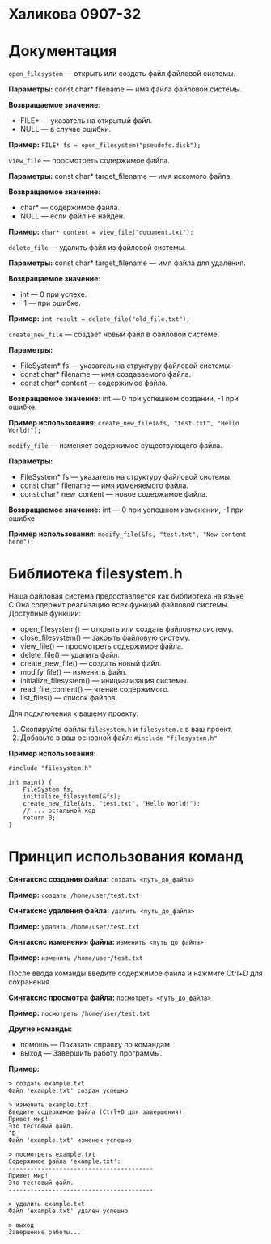 # Халикова 0907-32

# Документация

`open_filesystem` — открыть или создать файл файловой системы.

**Параметры:** const char* filename — имя файла файловой системы.

**Возвращаемое значение:**
- FILE* — указатель на открытый файл.
- NULL — в случае ошибки.

**Пример:**
`FILE* fs = open_filesystem("pseudofs.disk");`

`view_file` — просмотреть содержимое файла.

**Параметры:** const char* target_filename — имя искомого файла.

**Возвращаемое значение:**
- char* — содержимое файла.
- NULL — если файл не найден.

**Пример:** `char* content = view_file("document.txt");`

`delete_file` — удалить файл из файловой системы.

**Параметры:** const char* target_filename — имя файла для удаления.

**Возвращаемое значение:**
- int — 0 при успехе.
- -1 — при ошибке.

**Пример:** `int result = delete_file("old_file.txt");`

`create_new_file` — создает новый файл в файловой системе.

**Параметры:**
- FileSystem* fs — указатель на структуру файловой системы.
- const char* filename — имя создаваемого файла.
- const char* content — содержимое файла.

**Возвращаемое значение:** int — 0 при успешном создании, -1 при ошибке.

**Пример использования:** `create_new_file(&fs, "test.txt", "Hello World!");`

`modify_file` — изменяет содержимое существующего файла.

**Параметры:**
- FileSystem* fs — указатель на структуру файловой системы.
- const char* filename — имя изменяемого файла.
- const char* new_content — новое содержимое файла.

**Возвращаемое значение:** int — 0 при успешном изменении, -1 при ошибке

**Пример использования:** `modify_file(&fs, "test.txt", "New content here");`

# Библиотека filesystem.h

Наша файловая система предоставляется как библиотека на языке C.Она содержит реализацию всех функций файловой системы. 
Доступные функции:
- open_filesystem() — открыть или создать файловую систему.
- close_filesystem() — закрыть файловую систему.
- view_file() — просмотреть содержимое файла.
- delete_file() — удалить файл.
- create_new_file() — создать новый файл.
- modify_file() — изменить файл.
- initialize_filesystem() — инициализация системы.
- read_file_content() — чтение содержимого.
- list_files() — список файлов.

Для подключения к вашему проекту:
1. Скопируйте файлы `filesystem.h` и `filesystem.c` в ваш проект.
2. Добавьте в ваш основной файл: `#include "filesystem.h"`

**Пример использования:**
```
#include "filesystem.h"

int main() {
    FileSystem fs;
    initialize_filesystem(&fs);
    create_new_file(&fs, "test.txt", "Hello World!");
    // ... остальной код
    return 0;
}
```

# Принцип использования команд

**Синтаксис создания файла:** `создать <путь_до_файла>`

**Пример:** `создать /home/user/test.txt`

**Синтаксис удаления файла:** `удалить <путь_до_файла>`

**Пример:** `удалить /home/user/test.txt`

**Синтаксис изменения файла:** `изменить <путь_до_файла>`

**Пример:** `изменить /home/user/test.txt`

После ввода команды введите содержимое файла и нажмите Ctrl+D для сохранения.

**Синтаксис просмотра файла:** `посмотреть <путь_до_файла>`

**Пример:** `посмотреть /home/user/test.txt`

**Другие команды:**
- помощь — Показать справку по командам.
- выход — Завершить работу программы.
  
**Пример:**
```
> создать example.txt
Файл 'example.txt' создан успешно

> изменить example.txt
Введите содержимое файла (Ctrl+D для завершения):
Привет мир!
Это тестовый файл.
^D
Файл 'example.txt' изменен успешно

> посмотреть example.txt
Содержимое файла 'example.txt':
----------------------------------------
Привет мир!
Это тестовый файл.
----------------------------------------

> удалить example.txt
Файл 'example.txt' удален успешно

> выход
Завершение работы...
```
